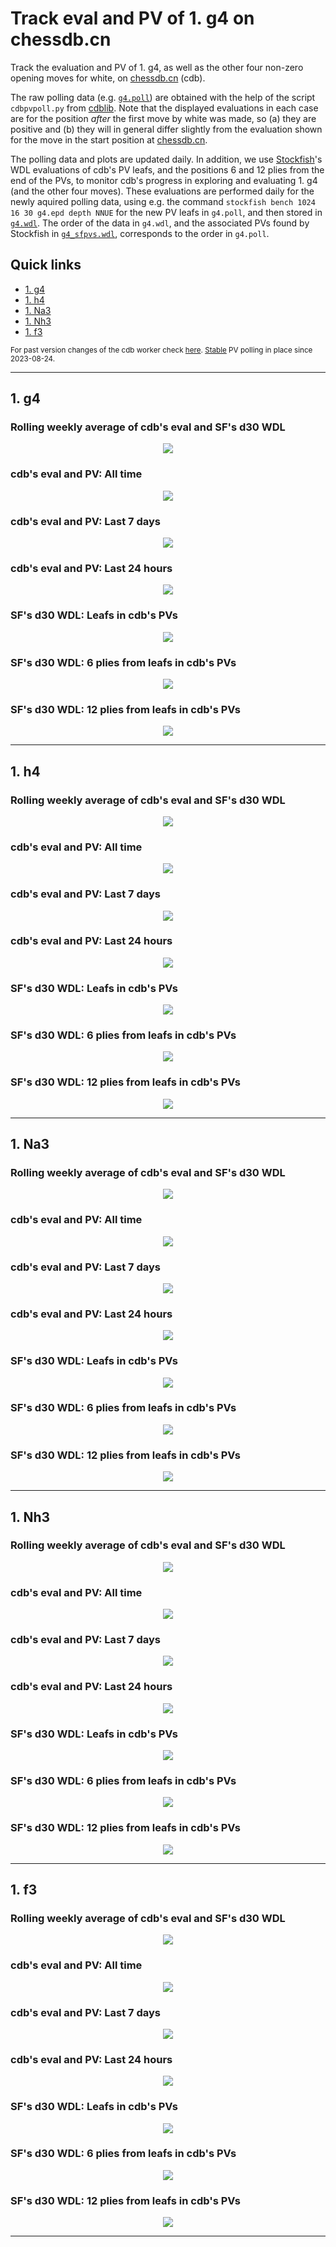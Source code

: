 # Track eval and PV of 1. g4 on chessdb.cn

Track the evaluation and PV of 1. g4, as well as the other four non-zero
opening moves for white, on [chessdb.cn](https://chessdb.cn/queryc_en/) (cdb).

The raw polling data (e.g. [`g4.poll`](g4.poll)) are obtained with the help of the script
`cdbpvpoll.py` from [cdblib](https://github.com/robertnurnberg/cdblib).
Note that the displayed evaluations in each case are for the position _after_ the first 
move by white was made, so (a) they are positive and (b) they will 
in general differ slightly from the evaluation shown for the move in the start
position at [chessdb.cn](https://chessdb.cn/queryc_en/).

The polling data and plots are updated daily. In addition, we use 
[Stockfish](https://github.com/noobpwnftw/Stockfish)'s WDL evaluations
of cdb's PV leafs, and the positions 6 and 12 plies from the end of the PVs, to
monitor cdb's progress in exploring and evaluating 1. g4 (and the other four
moves). These evaluations are performed daily for the newly aquired polling
data, using e.g. the command `stockfish bench 1024 16 30 g4.epd depth NNUE`
for the new PV leafs in `g4.poll`, and then stored in [`g4.wdl`](wdl/g4.wdl).
The order of the data in `g4.wdl`, and the associated PVs found by Stockfish
in [`g4_sfpvs.wdl`](wdl/g4_sfpvs.epd), corresponds to the order in `g4.poll`.

## Quick links
* [1. g4](#1-g4)
* [1. h4](#1-h4)
* [1. Na3](#1-Na3)
* [1. Nh3](#1-Nh3)
* [1. f3](#1-f3)

<sub>
For past version changes of the cdb worker check
<a href = "https://github.com/noobpwnftw/Stockfish/commits/siever">here</a>.
<a href = "https://github.com/noobpwnftw/chessdb/commit/3d1ff4660c761193ed4479346ef11a06912ac66f">Stable</a>
PV polling in place since 2023-08-24.
</sub>

---

## 1. g4

### Rolling weekly average of cdb's eval and SF's d30 WDL
<p align="center"> <img src="images/g4rolling.png?raw=true"> </p>

### cdb's eval and PV: All time 
<p align="center"> <img src="images/g4.png?raw=true"> </p>

### cdb's eval and PV: Last 7 days 
<p align="center"> <img src="images/g4week.png?raw=true"> </p>

### cdb's eval and PV: Last 24 hours
<p align="center"> <img src="images/g4day.png?raw=true"> </p>

### SF's d30 WDL: Leafs in cdb's PVs
<p align="center"> <img src="images/g4wdl.png?raw=true"> </p>

### SF's d30 WDL: 6 plies from leafs in cdb's PVs
<p align="center"> <img src="images/g4m6wdl.png?raw=true"> </p>

### SF's d30 WDL: 12 plies from leafs in cdb's PVs
<p align="center"> <img src="images/g4m12wdl.png?raw=true"> </p>

---

## 1. h4

### Rolling weekly average of cdb's eval and SF's d30 WDL
<p align="center"> <img src="images/h4rolling.png?raw=true"> </p>

### cdb's eval and PV: All time 
<p align="center"> <img src="images/h4.png?raw=true"> </p>

### cdb's eval and PV: Last 7 days 
<p align="center"> <img src="images/h4week.png?raw=true"> </p>

### cdb's eval and PV: Last 24 hours
<p align="center"> <img src="images/h4day.png?raw=true"> </p>

### SF's d30 WDL: Leafs in cdb's PVs
<p align="center"> <img src="images/h4wdl.png?raw=true"> </p>

### SF's d30 WDL: 6 plies from leafs in cdb's PVs
<p align="center"> <img src="images/h4m6wdl.png?raw=true"> </p>

### SF's d30 WDL: 12 plies from leafs in cdb's PVs
<p align="center"> <img src="images/h4m12wdl.png?raw=true"> </p>

---

## 1. Na3

### Rolling weekly average of cdb's eval and SF's d30 WDL
<p align="center"> <img src="images/Na3rolling.png?raw=true"> </p>

### cdb's eval and PV: All time 
<p align="center"> <img src="images/Na3.png?raw=true"> </p>

### cdb's eval and PV: Last 7 days 
<p align="center"> <img src="images/Na3week.png?raw=true"> </p>

### cdb's eval and PV: Last 24 hours
<p align="center"> <img src="images/Na3day.png?raw=true"> </p>

### SF's d30 WDL: Leafs in cdb's PVs
<p align="center"> <img src="images/Na3wdl.png?raw=true"> </p>

### SF's d30 WDL: 6 plies from leafs in cdb's PVs
<p align="center"> <img src="images/Na3m6wdl.png?raw=true"> </p>

### SF's d30 WDL: 12 plies from leafs in cdb's PVs
<p align="center"> <img src="images/Na3m12wdl.png?raw=true"> </p>

---

## 1. Nh3

### Rolling weekly average of cdb's eval and SF's d30 WDL
<p align="center"> <img src="images/Nh3rolling.png?raw=true"> </p>

### cdb's eval and PV: All time 
<p align="center"> <img src="images/Nh3.png?raw=true"> </p>

### cdb's eval and PV: Last 7 days 
<p align="center"> <img src="images/Nh3week.png?raw=true"> </p>

### cdb's eval and PV: Last 24 hours
<p align="center"> <img src="images/Nh3day.png?raw=true"> </p>

### SF's d30 WDL: Leafs in cdb's PVs
<p align="center"> <img src="images/Nh3wdl.png?raw=true"> </p>

### SF's d30 WDL: 6 plies from leafs in cdb's PVs
<p align="center"> <img src="images/Nh3m6wdl.png?raw=true"> </p>

### SF's d30 WDL: 12 plies from leafs in cdb's PVs
<p align="center"> <img src="images/Nh3m12wdl.png?raw=true"> </p>

---

## 1. f3

### Rolling weekly average of cdb's eval and SF's d30 WDL
<p align="center"> <img src="images/f3rolling.png?raw=true"> </p>

### cdb's eval and PV: All time 
<p align="center"> <img src="images/f3.png?raw=true"> </p>

### cdb's eval and PV: Last 7 days 
<p align="center"> <img src="images/f3week.png?raw=true"> </p>

### cdb's eval and PV: Last 24 hours
<p align="center"> <img src="images/f3day.png?raw=true"> </p>

### SF's d30 WDL: Leafs in cdb's PVs
<p align="center"> <img src="images/f3wdl.png?raw=true"> </p>

### SF's d30 WDL: 6 plies from leafs in cdb's PVs
<p align="center"> <img src="images/f3m6wdl.png?raw=true"> </p>

### SF's d30 WDL: 12 plies from leafs in cdb's PVs
<p align="center"> <img src="images/f3m12wdl.png?raw=true"> </p>

---

